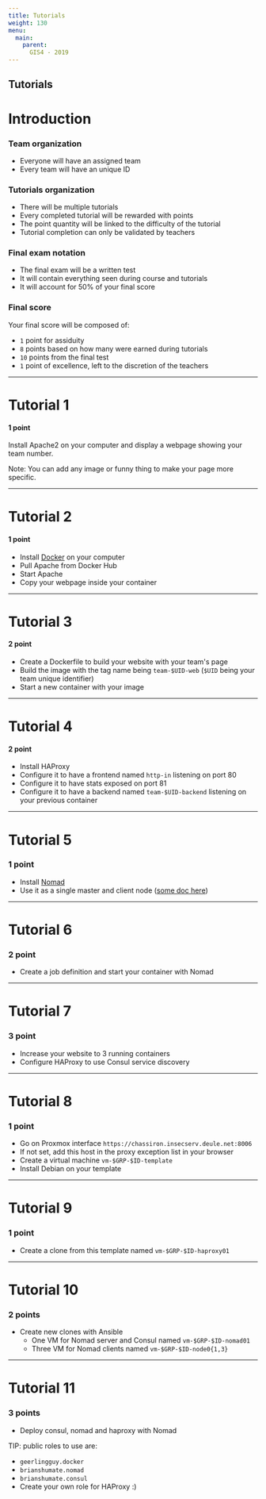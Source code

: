```yaml
---
title: Tutorials
weight: 130
menu:
  main:
    parent:
      GIS4 - 2019
---
```


Tutorials
---

Introduction
===

### Team organization

* Everyone will have an assigned team
* Every team will have an unique ID

### Tutorials organization

* There will be multiple tutorials
* Every completed tutorial will be rewarded with points
* The point quantity will be linked to the difficulty of the tutorial
* Tutorial completion can only be validated by teachers

### Final exam notation

* The final exam will be a written test
* It will contain everything seen during course and tutorials
* It will account for 50% of your final score

### Final score

Your final score will be composed of:

* `1` point for assiduity
* `8` points based on how many were earned during tutorials
* `10` points from the final test
* `1` point of excellence, left to the discretion of the teachers

---

Tutorial 1
===

#### 1 point

Install Apache2 on your computer and display a webpage showing your team number.

Note: You can add any image or funny thing to make your page more specific.

---

Tutorial 2
===

#### 1 point

* Install [Docker](https://docs.docker.com/install/linux/docker-ce/debian/) on your computer
* Pull Apache from Docker Hub
* Start Apache
* Copy your webpage inside your container

---

Tutorial 3
===

#### 2 point

* Create a Dockerfile to build your website with your team's page
* Build the image with the tag name being `team-$UID-web` (`$UID` being your team unique identifier)
* Start a new container with your image

---

Tutorial 4
===

#### 2 point

* Install HAProxy
* Configure it to have a frontend named `http-in` listening on port 80
* Configure it to have stats exposed on port 81
* Configure it to have a backend named `team-$UID-backend` listening on your previous container

---

Tutorial 5
===

### 1 point

* Install [Nomad](https://www.nomadproject.io/)
* Use it as a single master and client node ([some doc here](https://www.nomadproject.io/intro/getting-started/running.html))

---

Tutorial 6
===

### 2 point

* Create a job definition and start your container with Nomad

---

Tutorial 7
===

### 3 point

* Increase your website to 3 running containers
* Configure HAProxy to use Consul service discovery

---

Tutorial 8
===

### 1 point

* Go on Proxmox interface `https://chassiron.insecserv.deule.net:8006`
* If not set, add this host in the proxy exception list in your browser
* Create a virtual machine `vm-$GRP-$ID-template`
* Install Debian on your template

---

Tutorial 9
===

### 1 point

* Create a clone from this template named `vm-$GRP-$ID-haproxy01`

---

Tutorial 10
===

### 2 points

* Create new clones with Ansible
    * One VM for Nomad server and Consul named `vm-$GRP-$ID-nomad01`
    * Three VM for Nomad clients named `vm-$GRP-$ID-node0{1,3}`

---

Tutorial 11
===

### 3 points

* Deploy consul, nomad and haproxy with Nomad

TIP: public roles to use are:

* `geerlingguy.docker`
* `brianshumate.nomad`
* `brianshumate.consul`
* Create your own role for HAProxy :)
